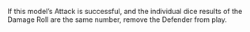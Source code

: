If this model’s Attack is successful, and the individual dice results of the Damage Roll are the same number, remove the Defender from play.  